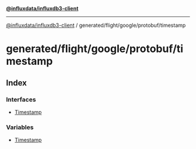 [**@influxdata/influxdb3-client**](../../../../../index.md)

***

[@influxdata/influxdb3-client](../../../../../modules.md) / generated/flight/google/protobuf/timestamp

# generated/flight/google/protobuf/timestamp

## Index

### Interfaces

- [Timestamp](interfaces/Timestamp.md)

### Variables

- [Timestamp](variables/Timestamp.md)
